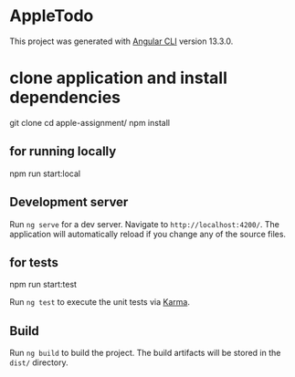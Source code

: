 # AppleTodo

This project was generated with [Angular CLI](https://github.com/angular/angular-cli) version 13.3.0.

# clone application and install dependencies
git clone 
cd apple-assignment/
npm install
## for running locally
npm run start:local

## Development server

Run `ng serve` for a dev server. Navigate to `http://localhost:4200/`. The application will automatically reload if you change any of the source files.

## for tests
npm run start:test

Run `ng test` to execute the unit tests via [Karma](https://karma-runner.github.io).

## Build

Run `ng build` to build the project. The build artifacts will be stored in the `dist/` directory.
